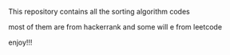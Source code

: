 This repository contains all the sorting algorithm codes

most of them are from hackerrank and some will e from leetcode

enjoy!!!
